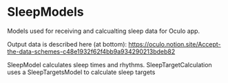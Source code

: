 # SleepModels

Models used for receiving and calcualting sleep data for Oculo app.

Output data is described here (at bottom): https://oculo.notion.site/Accept-the-data-schemes-c48e1932f62f4bb9a934290213bdeb82

SleepModel calculates sleep times and rhythms.
SleepTargetCalculation uses a SleepTargetsModel to calculate sleep targets
